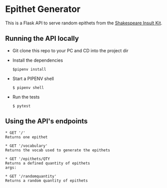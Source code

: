 # Epithet Generator

This is a Flask API to serve random epithets from the [Shakespeare Insult Kit](http://www.pangloss.com/seidel/shake_rule.html).

## Running the API locally

* Git clone this repo to your PC and CD into the project dir

* Install the dependencies
    ```
    $pipenv install
    ```

* Start a PIPENV shell
    ```
    $ pipenv shell
    ```
* Run the tests
    ```
    $ pytest
    ```

## Using the API's endpoints
    
    * GET '/'
    Returns one epithet

    * GET '/vocabulary'
    Returns the vocab used to generate the epithets

    * GET '/epithets/QTY
    Returns a defined quantity of epithets
    args:

    * GET '/randomquantity'
    Returns a random quantity of epithets
